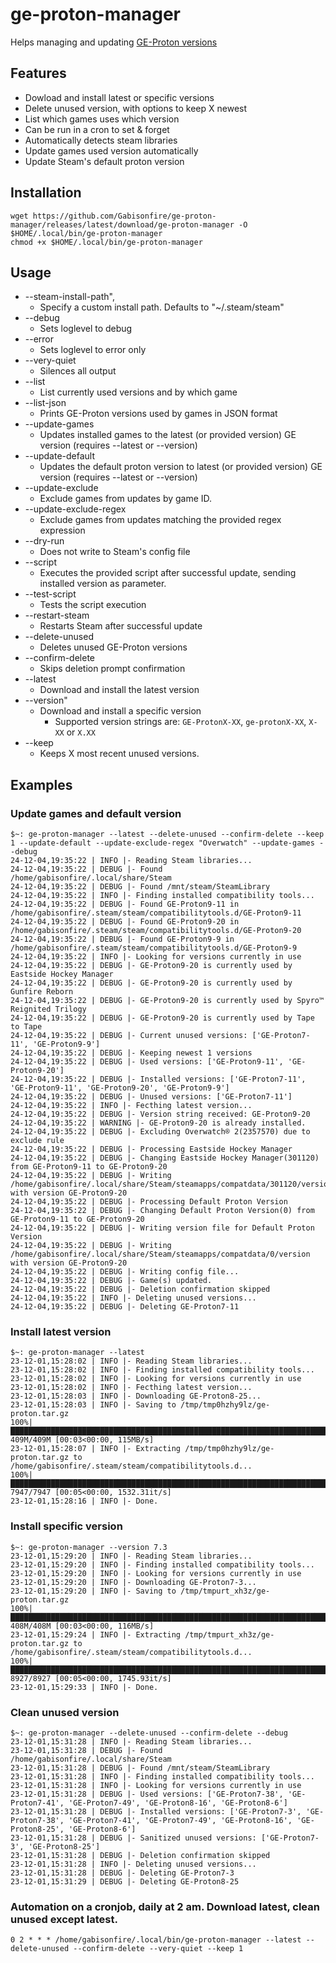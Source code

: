 # ge-proton-manager

Helps managing and updating [GE-Proton versions](https://github.com/GloriousEggroll/proton-ge-custom)

## Features

- Dowload and install latest or specific versions
- Delete unused version, with options to keep X newest
- List which games uses which version
- Can be run in a cron to set & forget
- Automatically detects steam libraries
- Update games used version automatically
- Update Steam's default proton version

## Installation
```
wget https://github.com/Gabisonfire/ge-proton-manager/releases/latest/download/ge-proton-manager -O $HOME/.local/bin/ge-proton-manager
chmod +x $HOME/.local/bin/ge-proton-manager
```

## Usage
- --steam-install-path", 
  - Specify a custom install path. Defaults to \"~/.steam/steam\"
- --debug
  - Sets loglevel to debug
- --error
  - Sets loglevel to error only
- --very-quiet
  - Silences all output
- --list
  - List currently used versions and by which game
- --list-json
  - Prints GE-Proton versions used by games in JSON format
- --update-games 
  - Updates installed games to the latest (or provided version) GE version (requires --latest or --version)
- --update-default
  - Updates the default proton version to latest (or provided version) GE version (requires --latest or --version)
- --update-exclude
  - Exclude games from updates by game ID.
- --update-exclude-regex
  - Exclude games from updates matching the provided regex expression
- --dry-run
  - Does not write to Steam's config file
- --script
  - Executes the provided script after successful update, sending installed version as parameter.
- --test-script
  - Tests the script execution
- --restart-steam
  - Restarts Steam after successful update
- --delete-unused
  - Deletes unused GE-Proton versions
- --confirm-delete
  - Skips deletion prompt confirmation
- --latest
  - Download and install the latest version
- --version"
  - Download and install a specific version
    - Supported version strings are: `GE-ProtonX-XX`, `ge-protonX-XX`, `X-XX` or `X.XX`
- --keep
  - Keeps X most recent unused versions.

## Examples

### Update games and default version
```
$~: ge-proton-manager --latest --delete-unused --confirm-delete --keep 1 --update-default --update-exclude-regex "Overwatch" --update-games --debug
24-12-04,19:35:22 | INFO |- Reading Steam libraries...
24-12-04,19:35:22 | DEBUG |- Found /home/gabisonfire/.local/share/Steam
24-12-04,19:35:22 | DEBUG |- Found /mnt/steam/SteamLibrary
24-12-04,19:35:22 | INFO |- Finding installed compatibility tools...
24-12-04,19:35:22 | DEBUG |- Found GE-Proton9-11 in /home/gabisonfire/.steam/steam/compatibilitytools.d/GE-Proton9-11
24-12-04,19:35:22 | DEBUG |- Found GE-Proton9-20 in /home/gabisonfire/.steam/steam/compatibilitytools.d/GE-Proton9-20
24-12-04,19:35:22 | DEBUG |- Found GE-Proton9-9 in /home/gabisonfire/.steam/steam/compatibilitytools.d/GE-Proton9-9
24-12-04,19:35:22 | INFO |- Looking for versions currently in use
24-12-04,19:35:22 | DEBUG |- GE-Proton9-20 is currently used by Eastside Hockey Manager
24-12-04,19:35:22 | DEBUG |- GE-Proton9-20 is currently used by Gunfire Reborn
24-12-04,19:35:22 | DEBUG |- GE-Proton9-20 is currently used by Spyro™ Reignited Trilogy
24-12-04,19:35:22 | DEBUG |- GE-Proton9-20 is currently used by Tape to Tape
24-12-04,19:35:22 | DEBUG |- Current unused versions: ['GE-Proton7-11', 'GE-Proton9-9']
24-12-04,19:35:22 | DEBUG |- Keeping newest 1 versions
24-12-04,19:35:22 | DEBUG |- Used versions: ['GE-Proton9-11', 'GE-Proton9-20']
24-12-04,19:35:22 | DEBUG |- Installed versions: ['GE-Proton7-11', 'GE-Proton9-11', 'GE-Proton9-20', 'GE-Proton9-9']
24-12-04,19:35:22 | DEBUG |- Unused versions: ['GE-Proton7-11']
24-12-04,19:35:22 | INFO |- Fecthing latest version...
24-12-04,19:35:22 | DEBUG |- Version string received: GE-Proton9-20
24-12-04,19:35:22 | WARNING |- GE-Proton9-20 is already installed.
24-12-04,19:35:22 | DEBUG |- Excluding Overwatch® 2(2357570) due to exclude rule
24-12-04,19:35:22 | DEBUG |- Processing Eastside Hockey Manager
24-12-04,19:35:22 | DEBUG |- Changing Eastside Hockey Manager(301120) from GE-Proton9-11 to GE-Proton9-20
24-12-04,19:35:22 | DEBUG |- Writing /home/gabisonfire/.local/share/Steam/steamapps/compatdata/301120/version with version GE-Proton9-20
24-12-04,19:35:22 | DEBUG |- Processing Default Proton Version
24-12-04,19:35:22 | DEBUG |- Changing Default Proton Version(0) from GE-Proton9-11 to GE-Proton9-20
24-12-04,19:35:22 | DEBUG |- Writing version file for Default Proton Version
24-12-04,19:35:22 | DEBUG |- Writing /home/gabisonfire/.local/share/Steam/steamapps/compatdata/0/version with version GE-Proton9-20
24-12-04,19:35:22 | DEBUG |- Writing config file...
24-12-04,19:35:22 | DEBUG |- Game(s) updated.
24-12-04,19:35:22 | DEBUG |- Deletion confirmation skipped
24-12-04,19:35:22 | INFO |- Deleting unused versions...
24-12-04,19:35:22 | DEBUG |- Deleting GE-Proton7-11
```
### Install latest version
```
$~: ge-proton-manager --latest
23-12-01,15:28:02 | INFO |- Reading Steam libraries...
23-12-01,15:28:02 | INFO |- Finding installed compatibility tools...
23-12-01,15:28:02 | INFO |- Looking for versions currently in use
23-12-01,15:28:02 | INFO |- Fecthing latest version...
23-12-01,15:28:03 | INFO |- Downloading GE-Proton8-25...
23-12-01,15:28:03 | INFO |- Saving to /tmp/tmp0hzhy9lz/ge-proton.tar.gz
100%|███████████████████████████████████████████████████████████████████████████| 409M/409M [00:03<00:00, 115MB/s]
23-12-01,15:28:07 | INFO |- Extracting /tmp/tmp0hzhy9lz/ge-proton.tar.gz to /home/gabisonfire/.steam/steam/compatibilitytools.d...
100%|████████████████████████████████████████████████████████████████████████| 7947/7947 [00:05<00:00, 1532.31it/s]
23-12-01,15:28:16 | INFO |- Done.
```
### Install specific version
```
$~: ge-proton-manager --version 7.3
23-12-01,15:29:20 | INFO |- Reading Steam libraries...
23-12-01,15:29:20 | INFO |- Finding installed compatibility tools...
23-12-01,15:29:20 | INFO |- Looking for versions currently in use
23-12-01,15:29:20 | INFO |- Downloading GE-Proton7-3...
23-12-01,15:29:20 | INFO |- Saving to /tmp/tmpurt_xh3z/ge-proton.tar.gz
100%|█████████████████████████████████████████████████████████████████████████| 408M/408M [00:03<00:00, 116MB/s]
23-12-01,15:29:24 | INFO |- Extracting /tmp/tmpurt_xh3z/ge-proton.tar.gz to /home/gabisonfire/.steam/steam/compatibilitytools.d...
100%|████████████████████████████████████████████████████████████████████████████████| 8927/8927 [00:05<00:00, 1745.93it/s]
23-12-01,15:29:33 | INFO |- Done.
```
### Clean unused version
```
$~: ge-proton-manager --delete-unused --confirm-delete --debug
23-12-01,15:31:28 | INFO |- Reading Steam libraries...
23-12-01,15:31:28 | DEBUG |- Found /home/gabisonfire/.local/share/Steam
23-12-01,15:31:28 | DEBUG |- Found /mnt/steam/SteamLibrary
23-12-01,15:31:28 | INFO |- Finding installed compatibility tools...
23-12-01,15:31:28 | INFO |- Looking for versions currently in use
23-12-01,15:31:28 | DEBUG |- Used versions: ['GE-Proton7-38', 'GE-Proton7-41', 'GE-Proton7-49', 'GE-Proton8-16', 'GE-Proton8-6']
23-12-01,15:31:28 | DEBUG |- Installed versions: ['GE-Proton7-3', 'GE-Proton7-38', 'GE-Proton7-41', 'GE-Proton7-49', 'GE-Proton8-16', 'GE-Proton8-25', 'GE-Proton8-6']
23-12-01,15:31:28 | DEBUG |- Sanitized unused versions: ['GE-Proton7-3', 'GE-Proton8-25']
23-12-01,15:31:28 | DEBUG |- Deletion confirmation skipped
23-12-01,15:31:28 | INFO |- Deleting unused versions...
23-12-01,15:31:28 | DEBUG |- Deleting GE-Proton7-3
23-12-01,15:31:29 | DEBUG |- Deleting GE-Proton8-25
```

### Automation on a cronjob, daily at 2 am. Download latest, clean unused except latest.
```
0 2 * * * /home/gabisonfire/.local/bin/ge-proton-manager --latest --delete-unused --confirm-delete --very-quiet --keep 1
```